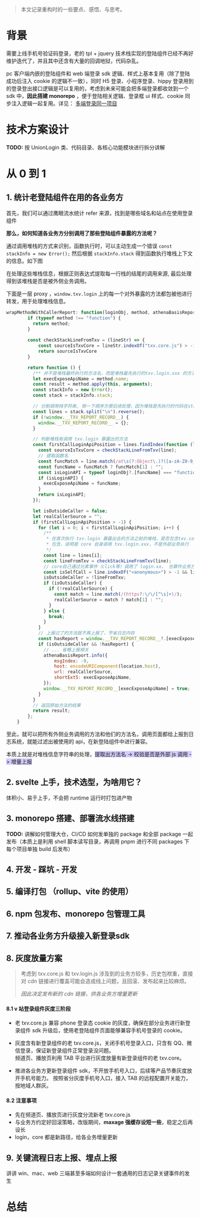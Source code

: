 
>本文记录重构时的一些要点、感悟、与思考。

# 背景

需要上线手机号验证码登录，老的 tpl + jquery 技术栈实现的登陆组件已经不再好维护迭代了，并且其中还含有大量的回调地狱，代码杂乱。

pc 客户端内嵌的登陆组件和 web 端登录 sdk 逻辑、样式上基本复用（除了登陆成功后注入 cookie 的逻辑不一致），同时 H5 登录、小程序登录、hippy 登录用到的登录登出接口逻辑是可以复用的，考虑到未来可能会把多端登录都收敛到一个 sdk 中，**因此搭建 monorepo** ，便于登陆相关逻辑、登录框 ui 样式、cookie 同步注入逻辑一起复用。详见： [多端登录同一项目](多端登录同一项目（uni）.md)

# 技术方案设计

**TODO:** 按 UnionLogin 类、代码目录、各核心功能模块进行拆分讲解

# 从 0 到 1 

## 1. 统计老登陆组件在用的各业务方

首先，我们可以通过鹰眼流水统计 refer 来源，找到是哪些域名和站点在使用登录组件

**那么，如何知道各业务方分别调用了那些登陆组件暴露的方法呢？**

通过调用堆栈的方式来识别，函数执行时，可以主动生成一个错误 `const stackInfo = new Error();` 然后根据 `stackInfo.stack` 得到函数执行堆栈上下文的信息。如下图
	
	
在处理这些堆栈信息，根据正则表达式提取每一行栈的结尾的调用来源, 最后处理得到该堆栈是否是被外侧业务调用。

下面是一层 proxy ，`window.txv.login` 上的每一个对外暴露的方法都包被他进行转发，用于处理堆栈信息。

```js
wrapMethodWithCallerReport: function(loginObj, method, athenaBasisReport) {
        if (typeof method !== "function") {
          return method;
        }
        
        const checkStackLineFromTxv = (lineStr) => {
            const sourceIsTxvCore = lineStr.indexOf("txv.core.js") > -1 || lineStr.indexOf("txv.login.js") > -1;
            return sourceIsTxvCore
        }

        return function () {
          /** 并不是堆栈最终执行的方法名，而是堆栈最先执行的txv.login.xxx 的方法名 */
          let execExposeApiName = method.name;
          const result = method.apply(this, arguments);
          const stackInfo = new Error();
          const stack = stackInfo.stack;

          // 分割调用栈字符串, 倒一下顺序方便后续处理，因为堆栈是先执行的代码在stack底部
          const lines = stack.split("\n").reverse();
          if (!window.__TXV_REPORT_RECORD__) {
            window.__TXV_REPORT_RECORD__ = {};
          }

          // 判断堆栈有调用 txv.login 暴露出的方法
          const firstCallLoginApiPosition = lines.findIndex(function (line) {
            const sourceIsTxvCore = checkStackLineFromTxv(line);
            // 提取函数名
            const funcMatch = line.match(/at\s(?:Object\.)?([a-zA-Z0-9_$]+)\s\(/);
            const funcName = funcMatch ? funcMatch[1] : "";
            const isLoginAPI = typeof loginObj?.[funcName] === "function" && sourceIsTxvCore;
            if (isLoginAPI) {
              execExposeApiName = funcName;
            }
            return isLoginAPI;
          });

          let isOutsideCaller = false;
          let realCallerSource = "";
          if (firstCallLoginApiPosition > -1) {
            for (let i = 0; i < firstCallLoginApiPosition; i++) {
              /**
               * 在首次执行 txv.login 暴露出去的方法之前的堆栈，是否包含txv.core.js路径
               * 包含，说明是 core 自身调用 txv.login.xxx，不是外部业务执行
               */
              const line = lines[i];
              const lineFromTxv = checkStackLineFromTxv(line);
              // core自己通过元素事件（click等）调用了 login.xx， 也算作业务方
              const isSelfCall = line.indexOf("<anonymous>") > -1 && lineFromTxv && i === firstCallLoginApiPosition - 1;
              isOutsideCaller = !lineFromTxv;
              if (isOutsideCaller) {
                if (!realCallerSource) {
                  const match = line.match(/(https?:\/\/[^\s]+)/);
                  realCallerSource = match ? match[1] : "";
                }
              } else {
                break;
              }
            }
            // 上报过了的方法就不再上报了，节省日志内存
            const hasReport = window.__TXV_REPORT_RECORD__?.[execExposeApiName];
            if (isOutsideCaller && !hasReport) {
              // ... 省略上报相关
              athenaBasisReport.info({
                  msgIndex: -9,
                  host: encodeURIComponent(location.host),
                  url: realCallerSource,
                  shortExt5: execExposeApiName,
              });
              window.__TXV_REPORT_RECORD__[execExposeApiName] = true;
            }
          }
          // 返回原始方法的结果
          return result;
        };
    }
```

至此，就可以把所有外侧业务调用的方法和他们的方法名，调用页面都给上报到日志系统，就能过滤出被使用的 api，在新登陆组件中进行兼容。

本质上就是对堆栈信息字符串的处理，<span style="background:#d2cbff">提取出方法名 -> 校验是否是外部 js 调用 -> 增量上报</span>

## 2. svelte 上手，技术选型，为啥用它？

体积小、易于上手，不会把 runtime 运行时打包进产物
## 3. monorepo 搭建、部署流水线搭建

**TODO:** 讲解如何管理大仓，CI/CD 如何发单独的 package 和全部 package 一起发布（本质上是利用 shell 脚本读写目录，再调用 pnpm 进行不同 packages 下每个项目单独 build 后发布）
## 4. 开发 - 踩坑 - 开发
## 5. 编译打包 （rollup、vite 的使用）
## 6. npm 包发布、monorepo 包管理工具
## 7. 推动各业务方升级接入新登录sdk
## 8. 灰度放量方案

>考虑到 txv.core.js 和 txv.login.js 涉及到的业务方较多，历史包袱重，直接对 cdn 链接进行覆盖可能会造成线上问题，且回滚、发布起来比较麻烦。
>
>*因此决定发布新的 cdn 链接，供各业务方增量更新*

#### 8.1 v 站登录组件灰度三阶段  

- 老 txv.core.js 兼容 phone 登录态 cookie 的灰度，确保在部分业务进行新登录组件 sdk 升级后，使用老登陆组件页面能够兼容手机号登录的 cookie。  
  
- 灰度含有新登录组件的老 txv.core.js，关闭手机号登录入口，只含有 QQ、微信登录，保证新登录组件正常登录没问题。  
	频道页、播放页利用 TAB 平台进行灰度放量有新登录组件的老 txv.core。
  
- 推进各业务方更新登录组件 sdk，不开放手机号入口，后续等产品节奏灰度放开手机号能力。
	按照省分灰度手机号入口，接入 TAB 的远程配置开关能力，按地域人群灰。
#### 8.2 注意事项

- 先在频道页、播放页进行灰度分流新老  txv.core.js
- 与业务方约定好回滚策略，改版期间，**maxage 强缓存设短一些**，稳定之后再设长  
- login，core 都是新路径，给各业务增量更新
## 9. 关键流程日志上报、埋点上报

讲讲 win、mac、web 三端甚至多端如何设计一套通用的日志记录关键事件的发生






# 总结


